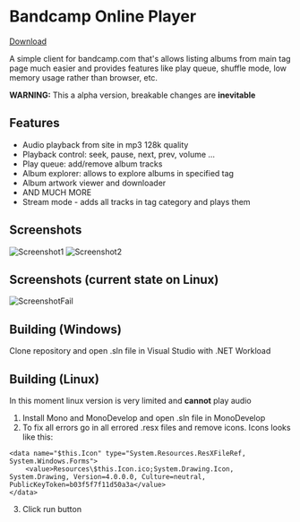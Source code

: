 # Bandcamp Online Player
[Download](https://github.com/LaineZ/BandcampOnlinePlayer/releases/download/alpha-0.4/Player.zip)

A simple client for bandcamp.com that's allows listing albums from main tag page much easier and provides features like play queue, shuffle mode, low memory usage rather than browser, etc.

**WARNING:** This a alpha version, breakable changes are **inevitable**
## Features
* Audio playback from site in mp3 128k quality
* Playback control: seek, pause, next, prev, volume ...
* Play queue: add/remove album tracks
* Album explorer: allows to explore albums in specified tag
* Album artwork viewer and downloader
* AND MUCH MORE
* Stream mode - adds all tracks in tag category and plays them
## Screenshots
![Screenshot1](https://i.imgur.com/Kx2Etvm.png)
![Screenshot2](https://i.imgur.com/ssbaywa.png)
## Screenshots (current state on Linux)
![ScreenshotFail](https://i.imgur.com/ryOIVdO.png)

## Building (Windows)
Clone repository and open .sln file in Visual Studio with .NET Workload

## Building (Linux)
In this moment linux version is very limited and **cannot** play audio

1. Install Mono and MonoDevelop and open .sln file in MonoDevelop
2. To fix all errors go in all errored .resx files and remove icons. Icons looks like this:
``` 
<data name="$this.Icon" type="System.Resources.ResXFileRef, System.Windows.Forms">
	<value>Resources\$this.Icon.ico;System.Drawing.Icon, System.Drawing, Version=4.0.0.0, Culture=neutral, PublicKeyToken=b03f5f7f11d50a3a</value>
</data>
```
3. Click run button
